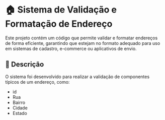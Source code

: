 # 🏠 **Sistema de Validação e Formatação de Endereço**

Este projeto contém um código que permite validar e formatar endereços de forma eficiente, garantindo que estejam no formato adequado para uso em sistemas de cadastro, e-commerce ou aplicativos de envio.

## 📜 **Descrição**

O sistema foi desenvolvido para realizar a validação de componentes típicos de um endereço, como:

- id
- Rua
- Bairro
- Cidade
- Estado
